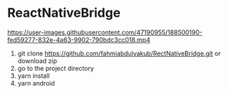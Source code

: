 # ReactNativeBridge


https://user-images.githubusercontent.com/47190955/188500190-fed59277-832e-4a63-9902-790bdc3cc018.mp4

1. git clone https://github.com/fahmiabdulyakub/RectNativeBridge.git or download zip
2. go to the project directory
3. yarn install
4. yarn android
